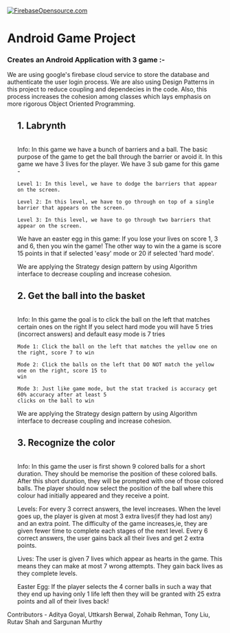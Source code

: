[![FirebaseOpensource.com](https://img.shields.io/badge/Docs-firebaseopensource.com-orange.svg)](
https://firebaseopensource.com/projects/firebase/firebaseui-android
)
# Android Game Project
<h3> Creates an Android Application with 3 game :- </h3>
We are using google's firebase cloud service to store the database and authenticate the user login process.
We are also using Design Patterns in this project to reduce coupling and dependecies in the code. Also, this process increases the cohesion among classes which lays emphasis on more rigorous Object Oriented Programming.
<ol>
  <b><ls><h2>1. Labrynth</h2></ls></b><br>
  Info: In this game we have a bunch of barriers and a ball. The basic purpose of the game to get the
ball through the barrier or avoid it. In this game we have 3 lives for the player.
We have 3 sub game for this game -

    Level 1: In this level, we have to dodge the barriers that appear on the screen.

    Level 2: In this level, we have to go through on top of a single barrier that appears on the screen.

    Level 3: In this level, we have to go through two barriers that appear on the screen.

We have an easter egg in this game: If you lose your lives on score 1, 3 and 6, then you win the game!
The other way to win the a game is score 15 points in that if selected 'easy' mode or 20 if selected
'hard mode'.

We are applying the Strategy design pattern by using Algorithm interface to decrease coupling and
increase cohesion.
  <br>
  <b><ls><h2>2. Get the ball into the basket</h2></ls></b><br>
  Info: In this game the goal is to click the ball on the left that matches certain ones on the right
If you select hard mode you will have 5 tries (incorrect answers) and default easy mode is 7 tries

    Mode 1: Click the ball on the left that matches the yellow one on the right, score 7 to win

    Mode 2: Click the balls on the left that DO NOT match the yellow one on the right, score 15 to
    win

    Mode 3: Just like game mode, but the stat tracked is accuracy get 60% accuracy after at least 5
    clicks on the ball to win

We are applying the Strategy design pattern by using Algorithm interface to decrease coupling and
increase cohesion.
  <br>
  <b><ls><h2>3. Recognize the color</h2></ls></b><br>
  Info: In this game the user is first shown 9 colored balls for a short duration.
They should be memorise the position of these colored balls. After this short duration, they will be
prompted with one of those colored balls. The player should now select the position of the ball
where this colour had initially appeared and they receive a point.

Levels: For every 3 correct answers, the level increases. When the level goes up, the player is given at
most 3 extra lives(if they had lost any) and an extra point. The difficulty of the game increases,ie,
they are given fewer time to complete each stages of the next level.
Every 6 correct answers, the user gains back all their lives and get 2 extra points.

Lives: The user is given 7 lives which appear as hearts in the game. This means they can make at
most 7 wrong attempts. They gain back lives as they complete levels.

Easter Egg: If the player selects the 4 corner balls in such a way that they end up having only 1
life left then they will be granted with 25 extra points and all of their lives back!
</ol>


Contributors - Aditya Goyal, Uttkarsh Berwal, Zohaib Rehman, Tony Liu, Rutav Shah and Sargunan Murthy
